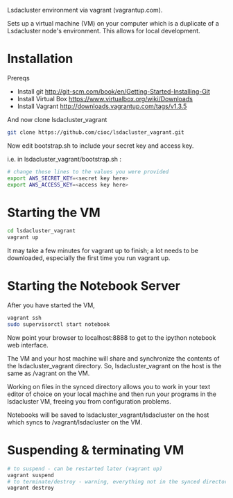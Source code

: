 Lsdacluster environment via vagrant (vagrantup.com).

Sets up a virtual machine (VM) on your computer which is a duplicate of a Lsdacluster node's environment.  This allows for local development.

Installation
============

Prereqs
* Install git http://git-scm.com/book/en/Getting-Started-Installing-Git
* Install Virtual Box https://www.virtualbox.org/wiki/Downloads
* Install Vagrant http://downloads.vagrantup.com/tags/v1.3.5

And now clone lsdacluster_vagrant

```bash
git clone https://github.com/cioc/lsdacluster_vagrant.git
```

Now edit bootstrap.sh to include your secret key and access key.

i.e. in lsdacluster_vagrant/bootstrap.sh :

```bash
# change these lines to the values you were provided
export AWS_SECRET_KEY=<secret key here>
export AWS_ACCESS_KEY=<access key here>
```


Starting the VM
===============

```bash
cd lsdacluster_vagrant
vagrant up
```

It may take a few minutes for vagrant up to finish; a lot needs to be downloaded, especially the first time you run vagrant up.


Starting the Notebook Server
============================

After you have started the VM,

```bash
vagrant ssh
sudo supervisorctl start notebook
```

Now point your browser to localhost:8888 to get to the ipython notebook web interface. 

The VM and your host machine will share and synchronize the contents of the lsdacluster_vagrant directory.  So, lsdacluster_vagrant on the host is the same as /vagrant on the VM.

Working on files in the synced directory allows you to work in your text editor of choice on your local machine and then run your programs in the lsdacluster VM, freeing you from configuration problems.

Notebooks will be saved to lsdacluster_vagrant/lsdacluster on the host which syncs to /vagrant/lsdacluster on the VM.

Suspending & terminating VM
===========================

```bash
# to suspend - can be restarted later (vagrant up)
vagrant suspend
# to terminate/destroy - warning, everything not in the synced directory will be lost
vagrant destroy
```
